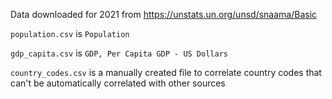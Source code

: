 Data downloaded for 2021 from https://unstats.un.org/unsd/snaama/Basic

`population.csv` is `Population`

`gdp_capita.csv` is `GDP, Per Capita GDP - US Dollars`

`country_codes.csv` is a manually created file to correlate country codes that can't be automatically correlated with other sources

